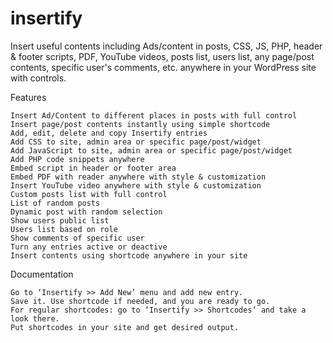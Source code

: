 # insertify
Insert useful contents including Ads/content in posts, CSS, JS, PHP, header & footer scripts, PDF, YouTube videos, posts list, users list, any page/post contents, specific user's comments, etc. anywhere in your WordPress site with controls.


Features

    Insert Ad/Content to different places in posts with full control
    Insert page/post contents instantly using simple shortcode
    Add, edit, delete and copy Insertify entries
    Add CSS to site, admin area or specific page/post/widget
    Add JavaScript to site, admin area or specific page/post/widget
    Add PHP code snippets anywhere
    Embed script in header or footer area
    Embed PDF with reader anywhere with style & customization
    Insert YouTube video anywhere with style & customization
    Custom posts list with full control
    List of random posts
    Dynamic post with random selection
    Show users public list
    Users list based on role
    Show comments of specific user
    Turn any entries active or deactive
    Insert contents using shortcode anywhere in your site


Documentation

    Go to ‘Insertify >> Add New’ menu and add new entry.
    Save it. Use shortcode if needed, and you are ready to go.
    For regular shortcodes: go to ‘Insertify >> Shortcodes’ and take a look there.
    Put shortcodes in your site and get desired output.
